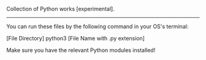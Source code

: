 Collection of Python works [experimental].
***
You can run these files by the following command in your OS's terminal:

[File Directory] python3 [File Name with .py extension]

Make sure you have the relevant Python modules installed! 
